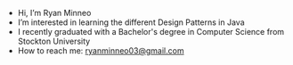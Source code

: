 -  Hi, I’m Ryan Minneo
-  I’m interested in learning the different Design Patterns in Java
-  I recently graduated with a Bachelor's degree in Computer Science from Stockton University
-  How to reach me: ryanminneo03@gmail.com

<!---
Minneo03/Minneo03 is a ✨ special ✨ repository because its `README.md` (this file) appears on your GitHub profile.
You can click the Preview link to take a look at your changes.
--->
